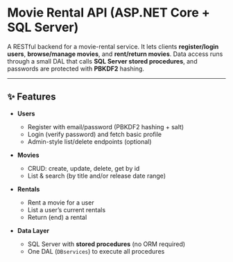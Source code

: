 # Movie Rental API (ASP.NET Core + SQL Server)

A RESTful backend for a movie-rental service. It lets clients **register/login users**, **browse/manage movies**, and **rent/return movies**. Data access runs through a small DAL that calls **SQL Server stored procedures**, and passwords are protected with **PBKDF2** hashing.

---

## ✨ Features

- **Users**
  - Register with email/password (PBKDF2 hashing + salt)
  - Login (verify password) and fetch basic profile
  - Admin-style list/delete endpoints (optional)

- **Movies**
  - CRUD: create, update, delete, get by id
  - List & search (by title and/or release date range)

- **Rentals**
  - Rent a movie for a user
  - List a user’s current rentals
  - Return (end) a rental

- **Data Layer**
  - SQL Server with **stored procedures** (no ORM required)
  - One DAL (`DBservices`) to execute all procedures

